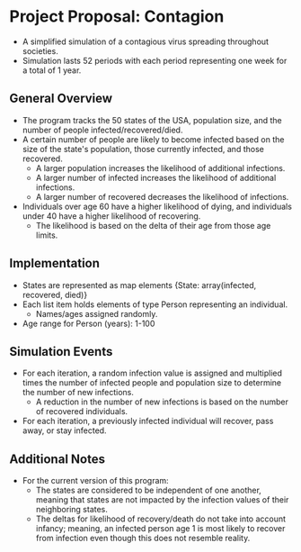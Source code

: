 # Project Proposal: Contagion
+ A simplified simulation of a contagious virus spreading throughout societies.
+ Simulation lasts 52 periods with each period representing one week for a total of 1 year.

## General Overview
+ The program tracks the 50 states of the USA, population size, and the number of people infected/recovered/died.
+ A certain number of people are likely to become infected based on the size of the state's population, those currently infected, and those recovered. 
    - A larger population increases the likelihood of additional infections. 
    - A larger number of infected increases the likelihood of additional infections.
    - A larger number of recovered decreases the likelihood of infections. 
+ Individuals over age 60 have a higher likelihood of dying, and individuals under 40 have a higher likelihood of recovering.
    - The likelihood is based on the delta of their age from those age limits.

## Implementation
+ States are represented as map elements {State<string>: array(infected<list>, recovered<list>, died<list>)}
+ Each list item holds elements of type Person representing an individual.
    - Names/ages assigned randomly.
+ Age range for Person (years): 1-100

## Simulation Events
+ For each iteration, a random infection value is assigned and multiplied times the number of infected people and population size to determine the number of new infections.
    - A reduction in the number of new infections is based on the number of recovered individuals.
+ For each iteration, a previously infected individual will recover, pass away, or stay infected.

## Additional Notes
+ For the current version of this program:
    - The states are considered to be independent of one another, meaning that states are not impacted by the infection values of their neighboring states.
    - The deltas for likelihood of recovery/death do not take into account infancy; meaning, an infected person age 1 is most likely to recover from infection even though this does not resemble reality.

